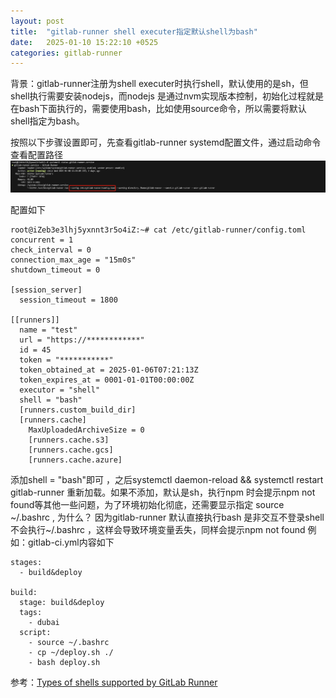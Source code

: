 ```yaml
---
layout: post
title:  "gitlab-runner shell executer指定默认shell为bash"
date:   2025-01-10 15:22:10 +0525
categories: gitlab-runner
---
```


背景：gitlab-runner注册为shell executer时执行shell，默认使用的是sh，但shell执行需要安装nodejs，而nodejs 是通过nvm实现版本控制，初始化过程就是在bash下面执行的，需要使用bash，比如使用source命令，所以需要将默认shell指定为bash。


按照以下步骤设置即可，先查看gitlab-runner systemd配置文件，通过启动命令查看配置路径
![alt text](/assets/gitlab-runner-systemd.png)

配置如下
```
root@iZeb3e3lhj5yxnnt3r5o4iZ:~# cat /etc/gitlab-runner/config.toml 
concurrent = 1
check_interval = 0
connection_max_age = "15m0s"
shutdown_timeout = 0

[session_server]
  session_timeout = 1800

[[runners]]
  name = "test"
  url = "https://************"
  id = 45
  token = "***********"
  token_obtained_at = 2025-01-06T07:21:13Z
  token_expires_at = 0001-01-01T00:00:00Z
  executor = "shell"
  shell = "bash"
  [runners.custom_build_dir]
  [runners.cache]
    MaxUploadedArchiveSize = 0
    [runners.cache.s3]
    [runners.cache.gcs]
    [runners.cache.azure]
```
添加shell = "bash"即可 ，之后systemctl daemon-reload && systemctl restart gitlab-runner 重新加载。如果不添加，默认是sh，执行npm 时会提示npm not found等其他一些问题，为了环境初始化彻底，还需要显示指定 source ~/.bashrc , 为什么？
因为gitlab-runner 默认直接执行bash 是非交互不登录shell 不会执行~/.bashrc ，这样会导致环境变量丢失，同样会提示npm not found
例如：gitlab-ci.yml内容如下

```
stages:
  - build&deploy

build:
  stage: build&deploy
  tags:
    - dubai
  script:
    - source ~/.bashrc
    - cp ~/deploy.sh ./
    - bash deploy.sh
```

参考：[Types of shells supported by GitLab Runner](https://docs.gitlab.com/runner/shells/)

